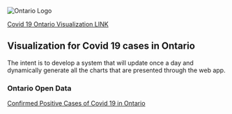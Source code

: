 ![Ontario Logo](https://data.ontario.ca/logo-ontario@2x.png)

[Covid 19 Ontario Visualization LINK](https://culla.herokuapp.com/covid)

## Visualization for Covid 19 cases in Ontario
The intent is to develop a system that will update once a day and dynamically generate all the charts that are presented through the web app.

### Ontario Open Data
[Confirmed Positive Cases of Covid 19 in Ontario](https://data.ontario.ca/dataset/confirmed-positive-cases-of-covid-19-in-ontario)

